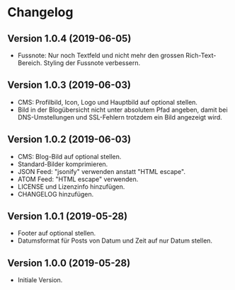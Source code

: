 # Changelog

## Version 1.0.4 (2019-06-05)

- Fussnote: Nur noch Textfeld und nicht mehr den grossen Rich-Text-Bereich. Styling der Fussnote verbessern.

## Version 1.0.3 (2019-06-03)

- CMS: Profilbild, Icon, Logo und Hauptbild auf optional stellen.
- Bild in der Blogübersicht nicht unter absolutem Pfad angeben, damit bei DNS-Umstellungen 
und SSL-Fehlern trotzdem ein Bild angezeigt wird.

## Version 1.0.2 (2019-06-03)

- CMS: Blog-Bild auf optional stellen.
- Standard-Bilder komprimieren.
- JSON Feed: "jsonify" verwenden anstatt "HTML escape".
- ATOM Feed: "HTML escape" verwenden.
- LICENSE und Lizenzinfo hinzufügen.
- CHANGELOG hinzufügen.

## Version 1.0.1 (2019-05-28)

- Footer auf optional stellen.
- Datumsformat für Posts von Datum und Zeit auf nur Datum stellen.

## Version 1.0.0 (2019-05-28)

- Initiale Version.
